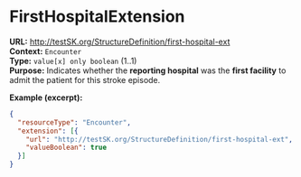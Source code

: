 

# FirstHospitalExtension

**URL:** http://testSK.org/StructureDefinition/first-hospital-ext  
**Context:** `Encounter`  
**Type:** `value[x] only boolean` (1..1)  
**Purpose:** Indicates whether the **reporting hospital** was the **first facility** to admit the patient for this stroke episode.

**Example (excerpt):**
```json
{
  "resourceType": "Encounter",
  "extension": [{
    "url": "http://testSK.org/StructureDefinition/first-hospital-ext",
    "valueBoolean": true
  }]
}
